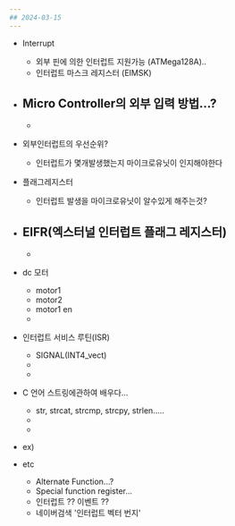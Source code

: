 ```yaml
---
## 2024-03-15
---
```


- Interrupt
	- 외부 핀에 의한 인터럽트 지원가능 (ATMega128A)..
	- 인터럽트 마스크 레지스터 (EIMSK)
	
- Micro Controller의 외부 입력 방법...?
	- 
	- 

- 외부인터럽트의 우선순위?
	- 인터럽트가 몇개발생했는지 마이크로유닛이 인지해야한다

- 플래그레지스터
	- 인터럽트 발생을 마이크로유닛이 알수있게 해주는것?

- EIFR(엑스터널 인터럽트 플래그 레지스터)
	- 
	- 
	
- dc 모터
	- motor1
	- motor2
	- motor1 en
	- 

- 인터럽트 서비스 루틴(ISR)
	- SIGNAL(INT4_vect)
	- 
	- 
	
	
- C 언어 스트링에관하여 배우다...
	- str, strcat, strcmp, strcpy, strlen.....
	- 
	- 
	
- ex) 

- etc
	- Alternate Function...?
	- Special function register...
	- 인터럽트 ?? 이벤트 ??
	- 네이버검색 '인터럽트 벡터 번지'
